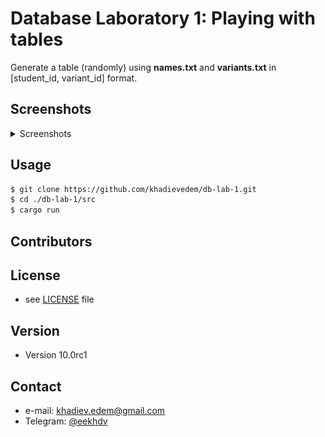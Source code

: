 Database Laboratory 1: Playing with tables
======
Generate a table (randomly) using **names.txt** and **variants.txt** in [student_id, variant_id] format.

## Screenshots

<details>
  <summary>Screenshots</summary>
  
  > Main menu:
  
   <img src="/../screenshots/main_menu.png" width="512" />
  
  > Tables deleting:
  
  <img src="/../screenshots/deleting.png" width="512" />
  
  > Backup:
  
  ![](/../screenshots/backups.png)
  > Testing table generation (main task):
  
  ![](/../screenshots/generate_tt.png)
  > Graphical table output (using eframe + egui):
  
  <img src="/../screenshots/graphical_table.gif" width="512" />
  
</details>

## Usage
``` sh
$ git clone https://github.com/khadievedem/db-lab-1.git
$ cd ./db-lab-1/src
$ cargo run
```
## Contributors

## License 
* see [LICENSE](https://github.com/khadievedem/db-lab-1/blob/master/LICENSE) file

## Version 
* Version 10.0rc1

[comment]: <## How-to use this code> 
[comment]: <* see [INSTRUCTIONS](https://github.com/khadievedem/db-lab-1/INSTRUCTIONS) file>

## Contact
* e-mail: [khadiev.edem@gmail.com](mailto:khadiev.edem@gmail.com)
* Telegram: [@eekhdv](https://eekhdv.t.me/)
